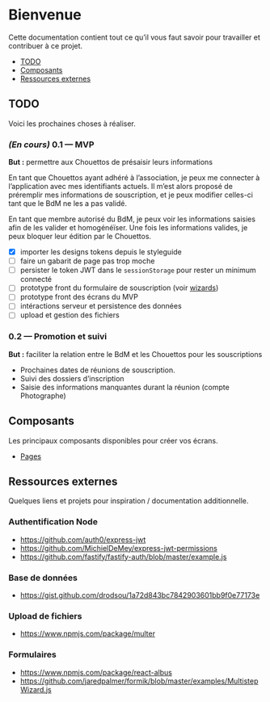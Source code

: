 # Bienvenue

Cette documentation contient tout ce qu’il vous faut savoir pour travailler et contribuer à ce projet.

- [TODO](#todo)
- [Composants](#composants)
- [Ressources externes](#ressources-externes)

## TODO

Voici les prochaines choses à réaliser.

### _(En cours)_ 0.1 — MVP

**But :** permettre aux Chouettos de présaisir leurs informations

En tant que Chouettos ayant adhéré à l’association, je peux me connecter à l’application avec mes identifiants actuels.
Il m’est alors proposé de préremplir mes informations de souscription, et je peux modifier celles-ci tant que le BdM ne les a pas validé.

En tant que membre autorisé du BdM, je peux voir les informations saisies afin de les valider et homogénéïser. Une fois les informations valides, je peux bloquer leur édition par le Chouettos.

- [x] importer les designs tokens depuis le styleguide
- [ ] faire un gabarit de page pas trop moche
- [ ] persister le token JWT dans le `sessionStorage` pour rester un minimum connecté
- [ ] prototype front du formulaire de souscription (voir [wizards](#formulaires))
- [ ] prototype front des écrans du MVP
- [ ] intéractions serveur et persistence des données
- [ ] upload et gestion des fichiers

### 0.2 — Promotion et suivi

**But :** faciliter la relation entre le BdM et les Chouettos pour les souscriptions

- Prochaines dates de réunions de souscription.
- Suivi des dossiers d’inscription
- Saisie des informations manquantes durant la réunion (compte Photographe)

## Composants

Les principaux composants disponibles pour créer vos écrans.

- [Pages](pages)

## Ressources externes

Quelques liens et projets pour inspiration / documentation additionnelle.

### Authentification Node

- https://github.com/auth0/express-jwt
- https://github.com/MichielDeMey/express-jwt-permissions
- https://github.com/fastify/fastify-auth/blob/master/example.js

### Base de données

- https://gist.github.com/drodsou/1a72d843bc7842903601bb9f0e77173e

### Upload de fichiers

- https://www.npmjs.com/package/multer

### Formulaires

- https://www.npmjs.com/package/react-albus
- https://github.com/jaredpalmer/formik/blob/master/examples/MultistepWizard.js
